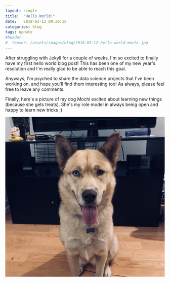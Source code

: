 ```yaml
---
layout: single
title:  "Hello World!"
date:   2018-03-13 09:30:15
categories: blog
tags: update
#header:
#  teaser: /assets/images/blog/2018-03-12-hello-world-mochi.jpg
---
```


After struggling with Jekyll for a couple of weeks, I'm so excited to finally have my first hello world blog post! This has been one of my new year's resolution and I'm really glad to be able to reach this goal.

Anyways, I'm psyched to share the data science projects that I've been working on, and hope you'll find them interesting too! As always, please feel free to leave any comments. 

Finally, here's a picture of my dog Mochi excited about learning new things (because she gets treats). She's my role model in always being open and happy to learn new tricks ;)

![alt text](/assets/images/blog/2018-03-12-hello-world-mochi.jpg)
